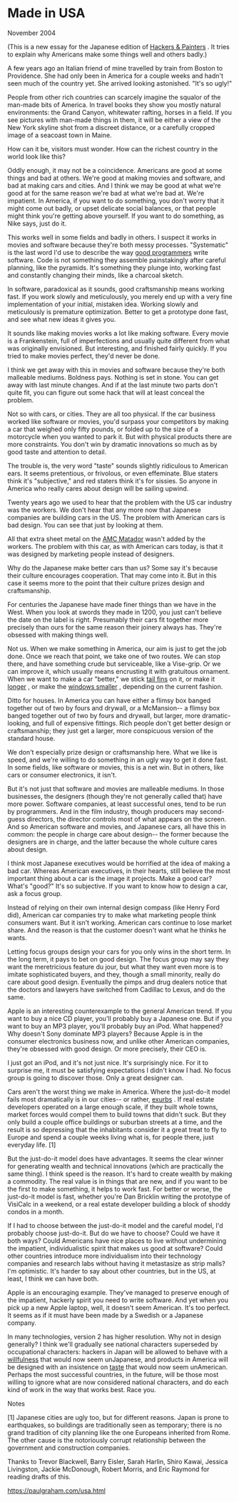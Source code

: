 # Made in USA

November 2004

(This is a new essay for the Japanese edition of [Hackers & Painters](http://www.amazon.com/exec/obidos/tg/detail/-/0596006624) . It tries to explain why Americans make some things well and others badly.)

A few years ago an Italian friend of mine travelled by train from Boston to Providence. She had only been in America for a couple weeks and hadn't seen much of the country yet. She arrived looking astonished. "It's so ugly!"

People from other rich countries can scarcely imagine the squalor of the man-made bits of America. In travel books they show you mostly natural environments: the Grand Canyon, whitewater rafting, horses in a field. If you see pictures with man-made things in them, it will be either a view of the New York skyline shot from a discreet distance, or a carefully cropped image of a seacoast town in Maine.

How can it be, visitors must wonder. How can the richest country in the world look like this?

Oddly enough, it may not be a coincidence. Americans are good at some things and bad at others. We're good at making movies and software, and bad at making cars and cities. And I think we may be good at what we're good at for the same reason we're bad at what we're bad at. We're impatient. In America, if you want to do something, you don't worry that it might come out badly, or upset delicate social balances, or that people might think you're getting above yourself. If you want to do something, as Nike says, just do it.

This works well in some fields and badly in others. I suspect it works in movies and software because they're both messy processes. "Systematic" is the last word I'd use to describe the way [good programmers](https://paulgraham.com/gh.html) write software. Code is not something they assemble painstakingly after careful planning, like the pyramids. It's something they plunge into, working fast and constantly changing their minds, like a charcoal sketch.

In software, paradoxical as it sounds, good craftsmanship means working fast. If you work slowly and meticulously, you merely end up with a very fine implementation of your initial, mistaken idea. Working slowly and meticulously is premature optimization. Better to get a prototype done fast, and see what new ideas it gives you.

It sounds like making movies works a lot like making software. Every movie is a Frankenstein, full of imperfections and usually quite different from what was originally envisioned. But interesting, and finished fairly quickly. If you tried to make movies perfect, they'd never be done.

I think we get away with this in movies and software because they're both malleable mediums. Boldness pays. Nothing is set in stone. You can get away with last minute changes. And if at the last minute two parts don't quite fit, you can figure out some hack that will at least conceal the problem.

Not so with cars, or cities. They are all too physical. If the car business worked like software or movies, you'd surpass your competitors by making a car that weighed only fifty pounds, or folded up to the size of a motorcycle when you wanted to park it. But with physical products there are more constraints. You don't win by dramatic innovations so much as by good taste and attention to detail.

The trouble is, the very word "taste" sounds slightly ridiculous to American ears. It seems pretentious, or frivolous, or even effeminate. Blue staters think it's "subjective," and red staters think it's for sissies. So anyone in America who really cares about design will be sailing upwind.

Twenty years ago we used to hear that the problem with the US car industry was the workers. We don't hear that any more now that Japanese companies are building cars in the US. The problem with American cars is bad design. You can see that just by looking at them.

All that extra sheet metal on the [AMC Matador](https://paulgraham.com/matador.html) wasn't added by the workers. The problem with this car, as with American cars today, is that it was designed by marketing people instead of designers.

Why do the Japanese make better cars than us? Some say it's because their culture encourages cooperation. That may come into it. But in this case it seems more to the point that their culture prizes design and craftsmanship.

For centuries the Japanese have made finer things than we have in the West. When you look at swords they made in 1200, you just can't believe the date on the label is right. Presumably their cars fit together more precisely than ours for the same reason their joinery always has. They're obsessed with making things well.

Not us. When we make something in America, our aim is just to get the job done. Once we reach that point, we take one of two routes. We can stop there, and have something crude but serviceable, like a Vise-grip. Or we can improve it, which usually means encrusting it with gratuitous ornament. When we want to make a car "better," we stick [tail fins](https://paulgraham.com/59eldorado.html) on it, or make it [longer](https://paulgraham.com/75eldorado.html) , or make the [windows smaller](https://paulgraham.com/04magnum.html) , depending on the current fashion.

Ditto for houses. In America you can have either a flimsy box banged together out of two by fours and drywall, or a McMansion-- a flimsy box banged together out of two by fours and drywall, but larger, more dramatic-looking, and full of expensive fittings. Rich people don't get better design or craftsmanship; they just get a larger, more conspicuous version of the standard house.

We don't especially prize design or craftsmanship here. What we like is speed, and we're willing to do something in an ugly way to get it done fast. In some fields, like software or movies, this is a net win. But in others, like cars or consumer electronics, it isn't.

But it's not just that software and movies are malleable mediums. In those businesses, the designers (though they're not generally called that) have more power. Software companies, at least successful ones, tend to be run by programmers. And in the film industry, though producers may second-guess directors, the director controls most of what appears on the screen. And so American software and movies, and Japanese cars, all have this in common: the people in charge care about design-- the former because the designers are in charge, and the latter because the whole culture cares about design.

I think most Japanese executives would be horrified at the idea of making a bad car. Whereas American executives, in their hearts, still believe the most important thing about a car is the image it projects. Make a good car? What's "good?" It's so subjective. If you want to know how to design a car, ask a focus group.

Instead of relying on their own internal design compass (like Henry Ford did), American car companies try to make what marketing people think consumers want. But it isn't working. American cars continue to lose market share. And the reason is that the customer doesn't want what he thinks he wants.

Letting focus groups design your cars for you only wins in the short term. In the long term, it pays to bet on good design. The focus group may say they want the meretricious feature du jour, but what they want even more is to imitate sophisticated buyers, and they, though a small minority, really do care about good design. Eventually the pimps and drug dealers notice that the doctors and lawyers have switched from Cadillac to Lexus, and do the same.

Apple is an interesting counterexample to the general American trend. If you want to buy a nice CD player, you'll probably buy a Japanese one. But if you want to buy an MP3 player, you'll probably buy an iPod. What happened? Why doesn't Sony dominate MP3 players? Because Apple is in the consumer electronics business now, and unlike other American companies, they're obsessed with good design. Or more precisely, their CEO is.

I just got an iPod, and it's not just nice. It's surprisingly nice. For it to surprise me, it must be satisfying expectations I didn't know I had. No focus group is going to discover those. Only a great designer can.

Cars aren't the worst thing we make in America. Where the just-do-it model fails most dramatically is in our cities-- or rather, [exurbs](https://paulgraham.com/denver.html) . If real estate developers operated on a large enough scale, if they built whole towns, market forces would compel them to build towns that didn't suck. But they only build a couple office buildings or suburban streets at a time, and the result is so depressing that the inhabitants consider it a great treat to fly to Europe and spend a couple weeks living what is, for people there, just everyday life. [1]

But the just-do-it model does have advantages. It seems the clear winner for generating wealth and technical innovations (which are practically the same thing). I think speed is the reason. It's hard to create wealth by making a commodity. The real value is in things that are new, and if you want to be the first to make something, it helps to work fast. For better or worse, the just-do-it model is fast, whether you're Dan Bricklin writing the prototype of VisiCalc in a weekend, or a real estate developer building a block of shoddy condos in a month.

If I had to choose between the just-do-it model and the careful model, I'd probably choose just-do-it. But do we have to choose? Could we have it both ways? Could Americans have nice places to live without undermining the impatient, individualistic spirit that makes us good at software? Could other countries introduce more individualism into their technology companies and research labs without having it metastasize as strip malls? I'm optimistic. It's harder to say about other countries, but in the US, at least, I think we can have both.

Apple is an encouraging example. They've managed to preserve enough of the impatient, hackerly spirit you need to write software. And yet when you pick up a new Apple laptop, well, it doesn't seem American. It's too perfect. It seems as if it must have been made by a Swedish or a Japanese company.

In many technologies, version 2 has higher resolution. Why not in design generally? I think we'll gradually see national characters superseded by occupational characters: hackers in Japan will be allowed to behave with a [willfulness](https://paulgraham.com/gba.html) that would now seem unJapanese, and products in America will be designed with an insistence on [taste](https://paulgraham.com/taste.html) that would now seem unAmerican. Perhaps the most successful countries, in the future, will be those most willing to ignore what are now considered national characters, and do each kind of work in the way that works best. Race you.

Notes

[1] Japanese cities are ugly too, but for different reasons. Japan is prone to earthquakes, so buildings are traditionally seen as temporary; there is no grand tradition of city planning like the one Europeans inherited from Rome. The other cause is the notoriously corrupt relationship between the government and construction companies.

Thanks to Trevor Blackwell, Barry Eisler, Sarah Harlin, Shiro Kawai, Jessica Livingston, Jackie McDonough, Robert Morris, and Eric Raymond for reading drafts of this.

https://paulgraham.com/usa.html
